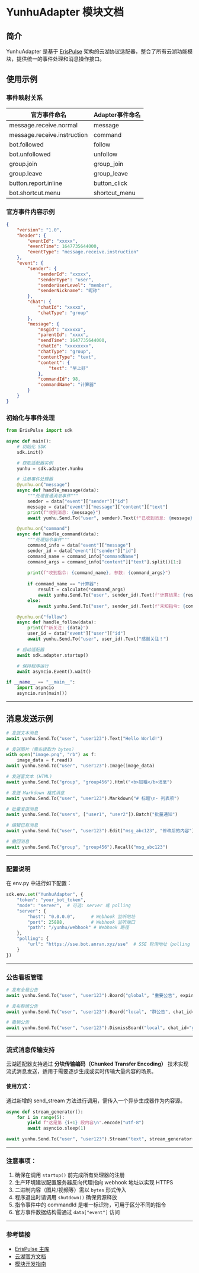 # YunhuAdapter 模块文档

## 简介
YunhuAdapter 是基于 [ErisPulse](https://github.com/ErisPulse/ErisPulse/) 架构的云湖协议适配器，整合了所有云湖功能模块，提供统一的事件处理和消息操作接口。

## 使用示例

### 事件映射关系
| 官方事件命名 | Adapter事件命名 |
|--------------|----------------|
| message.receive.normal | message |
| message.receive.instruction | command |
| bot.followed | follow |
| bot.unfollowed | unfollow |
| group.join | group_join |
| group.leave | group_leave |
| button.report.inline | button_click |
| bot.shortcut.menu | shortcut_menu |

### 官方事件内容示例
```json
{
    "version": "1.0",
    "header": {
        "eventId": "xxxxx",
        "eventTime": 1647735644000,
        "eventType": "message.receive.instruction"
    },
    "event": {
        "sender": {
            "senderId": "xxxxx",
            "senderType": "user",
            "senderUserLevel": "member",
            "senderNickname": "昵称"
        },
        "chat": {
            "chatId": "xxxxx",
            "chatType": "group"
        },
        "message": {
            "msgId": "xxxxxx",
            "parentId": "xxxx",
            "sendTime": 1647735644000,
            "chatId": "xxxxxxxx",
            "chatType": "group",
            "contentType": "text",
            "content": {
                "text": "早上好"
            },
            "commandId": 98,
            "commandName": "计算器"
        }
    }
}
```

### 初始化与事件处理
```python
from ErisPulse import sdk

async def main():
    # 初始化 SDK
    sdk.init()

    # 获取适配器实例
    yunhu = sdk.adapter.Yunhu

    # 注册事件处理器
    @yunhu.on("message")
    async def handle_message(data):
        """处理普通消息事件"""
        sender = data["event"]["sender"]["id"]
        message = data["event"]["message"]["content"]["text"]
        print(f"收到消息: {message}")
        await yunhu.Send.To("user", sender).Text(f"已收到消息: {message}")

    @yunhu.on("command")
    async def handle_command(data):
        """处理指令事件"""
        command_info = data["event"]["message"]
        sender_id = data["event"]["sender"]["id"]
        command_name = command_info["commandName"]
        command_args = command_info["content"]["text"].split()[1:]
        
        print(f"收到指令: {command_name}, 参数: {command_args}")
        
        if command_name == "计算器":
            result = calculate(*command_args)
            await yunhu.Send.To("user", sender_id).Text(f"计算结果: {result}")
        else:
            await yunhu.Send.To("user", sender_id).Text(f"未知指令: {command_name}")

    @yunhu.on("follow")
    async def handle_follow(data):
        print(f"新关注: {data}")
        user_id = data["event"]["user"]["id"]
        await yunhu.Send.To("user", user_id).Text("感谢关注！")

    # 启动适配器
    await sdk.adapter.startup()

    # 保持程序运行
    await asyncio.Event().wait()

if __name__ == "__main__":
    import asyncio
    asyncio.run(main())
```

---

## 消息发送示例

```python
# 发送文本消息
await yunhu.Send.To("user", "user123").Text("Hello World!")

# 发送图片（需先读取为 bytes）
with open("image.png", "rb") as f:
    image_data = f.read()
await yunhu.Send.To("user", "user123").Image(image_data)

# 发送富文本 (HTML)
await yunhu.Send.To("group", "group456").Html("<b>加粗</b>消息")

# 发送 Markdown 格式消息
await yunhu.Send.To("user", "user123").Markdown("# 标题\n- 列表项")

# 批量发送消息
await yunhu.Send.To("users", ["user1", "user2"]).Batch("批量通知")

# 编辑已有消息
await yunhu.Send.To("user", "user123").Edit("msg_abc123", "修改后的内容")

# 撤回消息
await yunhu.Send.To("group", "group456").Recall("msg_abc123")
```

---

### 配置说明

在 env.py 中进行如下配置：

```python
sdk.env.set("YunhuAdapter", {
    "token": "your_bot_token",
    "mode": "server",  # 可选: server 或 polling
    "server": {
        "host": "0.0.0.0",      # Webhook 监听地址
        "port": 25888,          # Webhook 监听端口
        "path": "/yunhu/webhook" # Webhook 路径
    },
    "polling": {
        "url": "https://sse.bot.anran.xyz/sse"  # SSE 轮询地址（polling 模式）
    }
})
```

---

### 公告看板管理

```python
# 发布全局公告
await yunhu.Send.To("user", "user123").Board("global", "重要公告", expire_time=86400)

# 发布群组公告
await yunhu.Send.To("user", "user123").Board("local", "群公告", chat_id="group123", chat_type="group")

# 撤销公告
await yunhu.Send.To("user", "user123").DismissBoard("local", chat_id="group123", chat_type="group")
```

---

### 流式消息传输支持

云湖适配器支持通过 **分块传输编码（Chunked Transfer Encoding）** 技术实现流式消息发送，适用于需要逐步生成或实时传输大量内容的场景。

#### 使用方式：

通过新增的 send_stream 方法进行调用，需传入一个异步生成器作为内容源。

```python
async def stream_generator():
    for i in range(5):
        yield f"这是第 {i+1} 段内容\n".encode("utf-8")
        await asyncio.sleep(1)

await yunhu.Send.To("user", "user123").Stream("text", stream_generator())
```

---

### 注意事项：

1. 确保在调用 `startup()` 前完成所有处理器的注册
2. 生产环境建议配置服务器反向代理指向 webhook 地址以实现 HTTPS
3. 二进制内容（图片/视频等）需以 `bytes` 形式传入
4. 程序退出时请调用 `shutdown()` 确保资源释放
5. 指令事件中的 commandId 是唯一标识符，可用于区分不同的指令
6. 官方事件数据结构需通过 `data["event"]` 访问

---

### 参考链接

- [ErisPulse 主库](https://github.com/ErisPulse/ErisPulse/)
- [云湖官方文档](https://www.yhchat.com/document/1-3)
- [模块开发指南](https://github.com/ErisPulse/ErisPulse/tree/main/docs/DEVELOPMENT.md)
